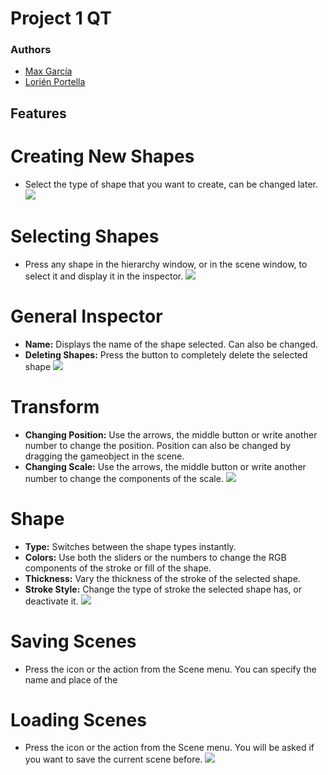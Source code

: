 # Project 1 QT
### Authors
- [Max García](https://github.com/MaxitoSama)
- [Lorién Portella](https://github.com/Witiza)

## Features
# Creating New Shapes
- Select the type of shape that you want to create, can be changed later.
![](https://imgur.com/wo36gvX.png)
# Selecting Shapes
- Press any shape in the hierarchy window, or in the scene window, to select it and display it in the inspector.
![](https://i.imgur.com/yqlJdKG.png)
# General Inspector
- **Name:** Displays the name of the shape selected. Can also be changed.
- **Deleting Shapes:** Press the button to completely delete the selected shape
![](https://i.imgur.com/Of4g89n.png)
# Transform
- **Changing Position:** Use the arrows, the middle button or write another number to change the position. Position can also be changed by dragging the gameobject in the scene.
- **Changing Scale:** Use the arrows, the middle button or write another number to change the components of the scale.
![](https://i.imgur.com/QxyKbJT.png)
# Shape
- **Type:** Switches between the shape types instantly.
- **Colors:** Use both the sliders or the numbers to change the RGB components of the stroke or fill of the shape.
- **Thickness:** Vary the thickness of the stroke of the selected shape.
- **Stroke Style:** Change the type of stroke the selected shape has, or deactivate it.
![](https://i.imgur.com/Mste0ji.png)
# Saving Scenes
- Press the icon or the action from the Scene menu. You can specify the name and place of the 
# Loading Scenes
- Press the icon or the action from the Scene menu. You will be asked if you want to save the current scene before.
![](https://i.imgur.com/E7bCgnU.png)
